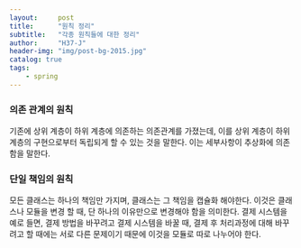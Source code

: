 ```yaml
---
layout:     post
title:      "원칙 정리"
subtitle:   "각종 원칙들에 대한 정리"
author:     "H37-J"
header-img: "img/post-bg-2015.jpg"
catalog: true
tags:
    - spring
---
```


### 의존 관계의 원칙
기존에 상위 계층이 하위 계층에 의존하는 의존관계를 가졌는데, 이를 상위 계층이 하위 계층의 구현으로부터 독립되게 할 수 있는 것을 말한다. 이는 세부사항이 추상화에 의존함을 말한다.

### 단일 책임의 원칙
모든 클래스는 하나의 책임만 가지며, 클래스는 그 책임을 캡슐화 해야한다.
이것은 클래스나 모듈을 변경 할 때, 단 하나의 이유만으로 변경해야 함을 의미한다.
결제 시스템을 예로 들면, 결제 방법을 바꾸려고 결제 시스템을 바꿀 때, 결제 후 처리과정에 대해 바꾸려고 할 때에는 서로 다른 문제이기 때문에 이것을 모듈로 따로 나누어야 한다.